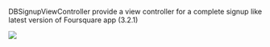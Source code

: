 DBSignupViewController provide a view controller for a complete signup like latest version of Foursquare app (3.2.1)

[![](https://s3-eu-west-1.amazonaws.com/public.davidebettio.com/DBSignupViewController1.png)](https://s3-eu-west-1.amazonaws.com/public.davidebettio.com/DBSignupViewController1.png)